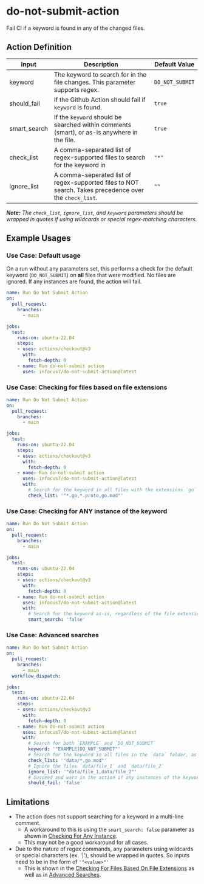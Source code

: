 # do-not-submit-action
Fail CI if a keyword is found in any of the changed files.

## Action Definition

| Input        | Description                                                                                            | Default Value   |
|--------------|--------------------------------------------------------------------------------------------------------|-----------------|
| keyword      | The keyword to search for in the file changes. This parameter supports regex.                          | `DO_NOT_SUBMIT` |
| should_fail  | If the Github Action should fail if `keyword` is found.                                                | `true`          |
| smart_search | If the `keyword` should be searched within comments (smart), or as-is anywhere in the file.            | `true`          |
| check_list   | A comma-separated list of regex-supported files to search for the keyword in                           | `"*"`           |
| ignore_list  | A comma-seperated list of regex-supported files to NOT search. Takes precedence over the `check_list`. | `""`            |

_**Note:** The `check_list`, `ignore_list`, and `keyword` parameters should be wrapped in quotes if using wildcards or special regex-matching characters._

## Example Usages

### Use Case: Default usage
On a run without any parameters set, this performs a check for the default keyword (`DO_NOT_SUBMIT`) on **all** files that were modified. 
No files are ignored.
If any instances are found, the action will fail.
```yaml
name: Run Do Not Submit Action
on:
  pull_request:
    branches:
      - main

jobs:
  test:
    runs-on: ubuntu-22.04
    steps:
    - uses: actions/checkout@v3
      with:
        fetch-depth: 0
    - name: Run do-not-submit action
      uses: infocus7/do-not-submit-action@latest
```

### Use Case: Checking for files based on file extensions
```yaml
name: Run Do Not Submit Action
on:
  pull_request:
    branches:
      - main

jobs:
  test:
    runs-on: ubuntu-22.04
    steps:
    - uses: actions/checkout@v3
      with:
        fetch-depth: 0
    - name: Run do-not-submit action
      uses: infocus7/do-not-submit-action@latest
      with:
        # Search for the keyword in all files with the extensions `go` and `proto`, as well as `go.mod` files.
        check_list: '"*.go,*.proto,go.mod"'
```

### Use Case: Checking for ANY instance of the keyword
```yaml
name: Run Do Not Submit Action
on:
  pull_request:
    branches:
      - main

jobs:
  test:
    runs-on: ubuntu-22.04
    steps:
    - uses: actions/checkout@v3
      with:
        fetch-depth: 0
    - name: Run do-not-submit action
      uses: infocus7/do-not-submit-action@latest
      with:
        # Search for the keyword as-is, regardless of the file extension.
        smart_search: 'false'
```

### Use Case: Advanced searches
```yaml
name: Run Do Not Submit Action
on:
  pull_request:
    branches:
      - main
  workflow_dispatch:

jobs:
  test:
    runs-on: ubuntu-22.04
    steps:
    - uses: actions/checkout@v3
      with:
        fetch-depth: 0
    - name: Run do-not-submit action
      uses: infocus7/do-not-submit-action@latest
      with:
        # Search for both `EXAMPLE` and `DO_NOT_SUBMIT`
        keyword: '"EXAMPLE|DO_NOT_SUBMIT"'
        # Search for the keyword in all files in the `data` folder, as well as `go.mod` files
        check_list: '"data/*,go.mod"'
        # Ignore the files `data/file_1` and `data/file_2`
        ignore_list: '"data/file_1,data/file_2"'
        # Succeed and warn in the action if any instances of the keyword are found
        should_fail: 'false'
```

## Limitations
- The action does not support searching for a keyword in a multi-line comment.
  - A workaround to this is using the `smart_search: false` parameter as shown in [Checking For Any Instance](#use-case-checking-for-any-instance-of-the-keyword).
  - This may not be a good workaround for all cases.
- Due to the nature of regex commands, any parameters using wildcards or special characters (ex. '|'), should be wrapped in quotes. So inputs need to be in the form of `'"<value>"'`
  - This is shown in the [Checking For Files Based On File Extensions](#use-case-checking-for-files-based-on-file-extensions) as well as in [Advanced Searches](#use-case-advanced-searches).
